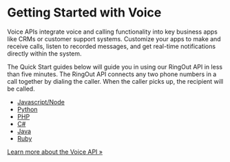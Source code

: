 # Getting Started with Voice

Voice APIs integrate voice and calling functionality into key business apps like CRMs or customer support systems. Customize your apps to make and receive calls, listen to recorded messages, and get
real-time notifications directly within the system.

The Quick Start guides below will guide you in using our RingOut API in less than five minutes. The RingOut API connects any two phone numbers in a call together by dialing the caller. When the caller picks up, the recipient will be called.

* [Javascript/Node](./node/)
* [Python](./python/)
* [PHP](./php/)
* [C#](./c-sharp/)
* [Java](./java/)
* [Ruby](./ruby/)

<a class="btn btn-primary" href="https://developers.ringcentral.com/api-products/voice">Learn more about the Voice API &raquo;</a>
